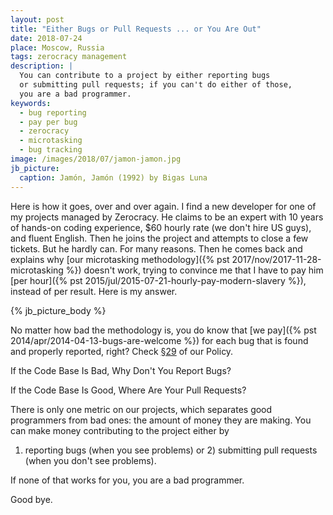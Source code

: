 ```yaml
---
layout: post
title: "Either Bugs or Pull Requests ... or You Are Out"
date: 2018-07-24
place: Moscow, Russia
tags: zerocracy management
description: |
  You can contribute to a project by either reporting bugs
  or submitting pull requests; if you can't do either of those,
  you are a bad programmer.
keywords:
  - bug reporting
  - pay per bug
  - zerocracy
  - microtasking
  - bug tracking
image: /images/2018/07/jamon-jamon.jpg
jb_picture:
  caption: Jamón, Jamón (1992) by Bigas Luna
---
```


Here is how it goes, over and over again. I find a new developer for one of
my projects managed by Zerocracy. He claims to be an expert with 10 years
of hands-on coding experience, $60 hourly rate (we don't hire US guys),
and fluent English. Then he joins the project and attempts
to close a few tickets. But he hardly can. For many reasons. Then he comes back
and explains why [our microtasking methodology]({% pst 2017/nov/2017-11-28-microtasking %})
doesn't work, trying to convince me
that I have to pay him [per hour]({% pst 2015/jul/2015-07-21-hourly-pay-modern-slavery %}),
instead of per result. Here is my answer.

<!--more-->

{% jb_picture_body %}

No matter how bad the methodology is, you do know that [we pay]({% pst 2014/apr/2014-04-13-bugs-are-welcome %})
for each bug that is found and properly reported, right?
Check [§29](http://www.zerocracy.com/policy.html#29) of our Policy.

If the Code Base Is Bad, Why Don't You Report Bugs?

If the Code Base Is Good, Where Are Your Pull Requests?

There is only one metric on our projects, which separates good programmers
from bad ones: the amount of money they are making.
You can make money contributing to the project either by
1) reporting bugs (when you see problems)
or 2) submitting pull requests (when you don't see problems).

If none of that works for you, you are a bad programmer.

Good bye.
